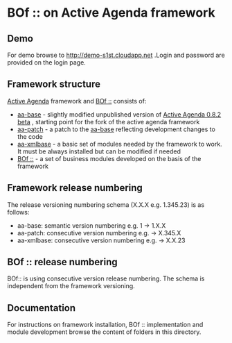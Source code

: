 #  BOf :: on Active Agenda framework

## Demo
For demo browse to http://demo-s1st.cloudapp.net .Login and password are provided on the login page.

## Framework structure
[Active Agenda](https://sourceforge.net/projects/activeagenda) framework and [BOf ::](https://activeagenda.github.io) consists of:
* [aa-base](https://github.com/activeagenda/aa-base) - slightly modified unpublished version of [Active Agenda 0.8.2 beta](https://github.com/activeagenda/0.8.2-beta) , starting point for the fork of the active agenda framework
* [aa-patch](https://github.com/activeagenda/aa-patch) - a patch to the  [aa-base](https://github.com/activeagenda/aa-base) reflecting development changes to the code
* [aa-xmlbase](https://github.com/activeagenda/aa-xmlbase) - a basic set of modules needed by the framework to work. It must be always installed but can be modified if needed
* [BOf ::](https://github.com/activeagenda/BOf) - a set of business modules developed on the basis of the framework

## Framework release numbering
The release versioning numbering schema (X.X.X e.g. 1.345.23) is as follows:
* aa-base: semantic version numbering  e.g. 1  -> 1.X.X
* aa-patch: consecutive version numbering e.g. -> X.345.X
* aa-xmlbase: consecutive version numbering e.g. -> X.X.23

## BOf :: release numbering
BOf:: is using consecutive version release numbering. The schema is independent  from the framework versioning.

## Documentation
For instructions on framework installation, BOf :: implementation and module development browse the content of folders in this directory.